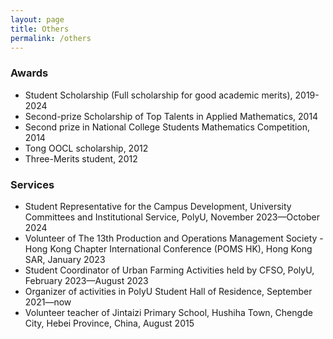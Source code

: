 ```yaml
---
layout: page
title: Others
permalink: /others
---
```

### Awards
* Student Scholarship (Full scholarship for good academic merits), 2019-2024
* Second-prize Scholarship of Top Talents in Applied Mathematics, 2014
* Second prize in National College Students Mathematics Competition, 2014
* Tong OOCL scholarship, 2012
* Three-Merits student, 2012

### Services
* Student Representative for the Campus Development, University Committees and Institutional Service, PolyU, November 2023—October 2024
* Volunteer of The 13th Production and Operations Management Society - Hong Kong Chapter International Conference (POMS HK), Hong Kong SAR, January 2023
* Student Coordinator of Urban Farming Activities held by CFSO, PolyU, February 2023—August 2023
* Organizer of activities in PolyU Student Hall of Residence, September 2021—now
* Volunteer teacher of Jintaizi Primary School, Hushiha Town, Chengde City, Hebei Province, China, August 2015
